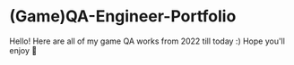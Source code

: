 # (Game)QA-Engineer-Portfolio
Hello! Here are all of my game QA works from 2022 till today :) 
Hope you'll enjoy :sunflower:
